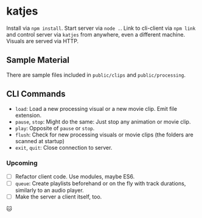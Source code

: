 # katjes

Install via `npm install`. Start server via `node .`. Link to cli-client via
`npm link` and control server via `katjes` from anywhere, even a different
machine. Visuals are served via HTTP.


## Sample Material

There are sample files included in `public/clips` and `public/processing`.


## CLI Commands

* `load`: Load a new processing visual or a new movie clip. Emit file extension.
* `pause`, `stop`: Might do the same: Just stop any animation or movie clip.
* `play`: Opposite of `pause` or `stop`.
* `flush`: Check for new processing visuals or movie clips (the folders are
  scanned at startup)
* `exit`, `quit`: Close connection to server.


### Upcoming

* [ ] Refactor client code. Use modules, maybe ES6.
* [ ] `queue`: Create playlists beforehand or on the fly with track durations,
  similarly to an audio player.
* [ ] Make the server a client itself, too.

:cat:
